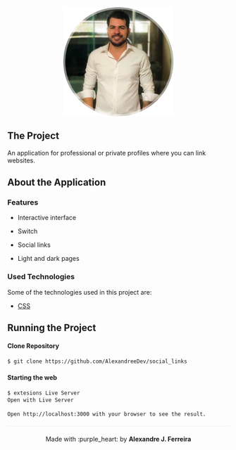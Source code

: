 <div align="center" style="margin-bottom: 20px;">
<img alt="moveit" src="assets/avatar.png" width="250" heigth="250"/>
</div>

<div align="center" style="margin: 20px;">

</div>

## The Project

An application for professional or private profiles where you can link websites.

## About the Application

### Features

- Interactive interface

- Switch

- Social links

- Light and dark pages

### Used Technologies

Some of the technologies used in this project are:

- [CSS](https://developer.mozilla.org/pt-BR/docs/Web/CSS)

## Running the Project

#### Clone Repository

```sh
$ git clone https://github.com/AlexandreeDev/social_links


```

#### Starting the web

```
$ extesions Live Server
Open with Live Server

Open http://localhost:3000 with your browser to see the result.
```

<p align="center" style="margin-top: 20px; border-top: 1px solid #eee; padding-top: 20px;">Made with :purple_heart: by <strong> Alexandre J. Ferreira</strong> </p>
